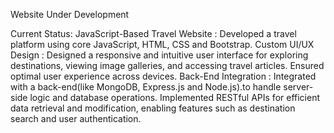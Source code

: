 Website Under Development

Current Status:
JavaScript-Based Travel Website : Developed a travel
   platform using core JavaScript, HTML, CSS and Bootstrap. 
Custom UI/UX Design : Designed a responsive and intuitive
   user interface for exploring destinations, viewing image
   galleries, and accessing travel articles. Ensured optimal user
   experience across devices. 
Back-End Integration : Integrated with a back-end(like
   MongoDB, Express.js and Node.js).to handle server-side logic
   and database operations. Implemented RESTful APIs for
   efficient data retrieval and modification, enabling features
   such as destination search and user authentication. 
